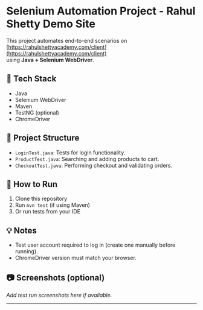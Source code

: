 # Selenium Automation Project - Rahul Shetty Demo Site

This project automates end-to-end scenarios on [https://rahulshettyacademy.com/client](https://rahulshettyacademy.com/client)  
using **Java + Selenium WebDriver**.

## 🔧 Tech Stack

- Java
- Selenium WebDriver
- Maven
- TestNG (optional)
- ChromeDriver

## 📁 Project Structure

- `LoginTest.java`: Tests for login functionality.
- `ProductTest.java`: Searching and adding products to cart.
- `CheckoutTest.java`: Performing checkout and validating orders.

## 🚀 How to Run

1. Clone this repository
2. Run `mvn test` (if using Maven)
3. Or run tests from your IDE

## 💡 Notes

- Test user account required to log in (create one manually before running).
- ChromeDriver version must match your browser.

## 📷 Screenshots (optional)
_Add test run screenshots here if available._

---